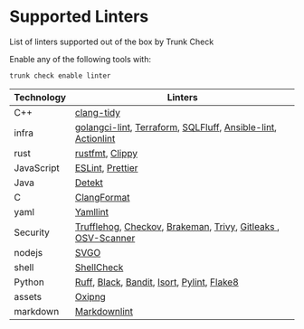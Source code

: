 
# Supported Linters

List of linters supported out of the box by Trunk Check

Enable any of the following tools with:

```
trunk check enable linter
```
| Technology | Linters |
|------------|---------|
| C++ | [clang-tidy](./clang-tidy.md)|
| infra | [golangci-lint](./golangci-lint.md), [Terraform](./terraform.md), [SQLFluff](./sqlfluff.md), [Ansible-lint](./ansible-lint.md), [Actionlint](./actionlint.md)|
| rust | [rustfmt](./rustfmt.md), [Clippy](./clippy.md)|
| JavaScript | [ESLint](./eslint.md), [Prettier](./prettier.md)|
| Java | [Detekt](./detekt.md)|
| C | [ClangFormat](./clang-format.md)|
| yaml | [Yamllint](./yamllint.md)|
| Security | [Trufflehog](./trufflehog.md), [Checkov](./checkov.md), [Brakeman](./brakeman.md), [Trivy](./trivy.md), [Gitleaks ](./gitleaks.md), [OSV-Scanner](./osv-scanner.md)|
| nodejs | [SVGO](./svgo.md)|
| shell | [ShellCheck](./shellcheck.md)|
| Python | [Ruff](./ruff.md), [Black](./black.md), [Bandit](./bandit.md), [Isort](./isort.md), [Pylint](./pylint.md), [Flake8](./flake8.md)|
| assets | [Oxipng](./oxipng.md)|
| markdown | [Markdownlint](./markdownlint.md)|
